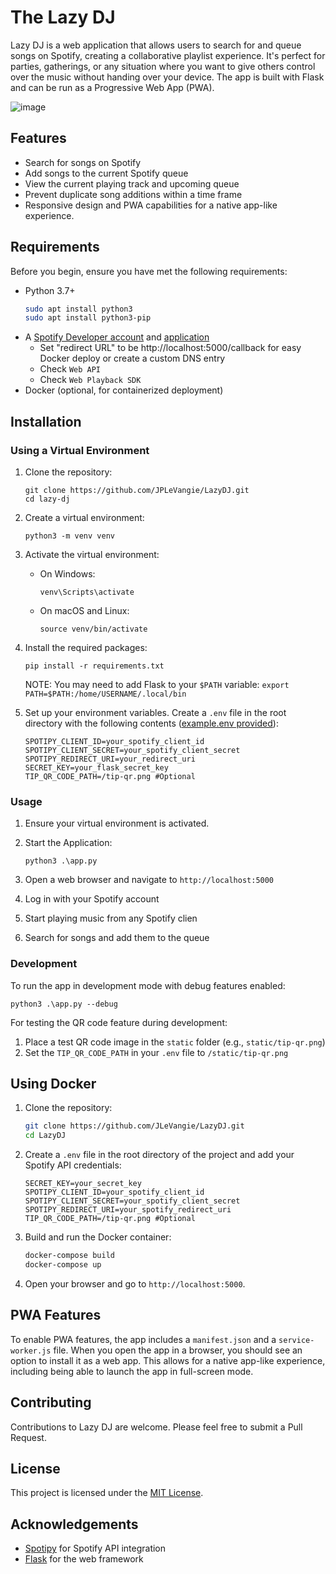 # The Lazy DJ

Lazy DJ is a web application that allows users to search for and queue songs on Spotify, creating a collaborative playlist experience. It's perfect for parties, gatherings, or any situation where you want to give others control over the music without handing over your device.
The app is built with Flask and can be run as a Progressive Web App (PWA).

![image](https://github.com/JPLeVangie/LazyDJ/assets/47614776/db85237b-afcf-4a1d-9966-715e5ad6c45d)




## Features

- Search for songs on Spotify
- Add songs to the current Spotify queue
- View the current playing track and upcoming queue
- Prevent duplicate song additions within a time frame
- Responsive design and PWA capabilities for a native app-like experience.

## Requirements

Before you begin, ensure you have met the following requirements:
- Python 3.7+
    ```Bash
    sudo apt install python3
    sudo apt install python3-pip
    ```
- A [Spotify Developer account](https://developer.spotify.com/) and [application](https://developer.spotify.com/dashboard/create)
    - Set "redirect URL" to be http://localhost:5000/callback for easy Docker deploy or create a custom DNS entry
    - Check `Web API`
    - Check `Web Playback SDK`
- Docker (optional, for containerized deployment)

## Installation

### Using a Virtual Environment

1. Clone the repository:
   ```
   git clone https://github.com/JPLeVangie/LazyDJ.git
   cd lazy-dj
   ```

2. Create a virtual environment:
   ```
   python3 -m venv venv
   ```

3. Activate the virtual environment:
   - On Windows:
     ```
     venv\Scripts\activate
     ```
   - On macOS and Linux:
     ```
     source venv/bin/activate
     ```

4. Install the required packages:
   ```
   pip install -r requirements.txt
   ```
   NOTE: You may need to add Flask to your `$PATH` variable: `export PATH=$PATH:/home/USERNAME/.local/bin`

5. Set up your environment variables. Create a `.env` file in the root directory with the following contents ([example.env provided](./example.env)):
    ```
    SPOTIPY_CLIENT_ID=your_spotify_client_id
    SPOTIPY_CLIENT_SECRET=your_spotify_client_secret
    SPOTIPY_REDIRECT_URI=your_redirect_uri
    SECRET_KEY=your_flask_secret_key
    TIP_QR_CODE_PATH=/tip-qr.png #Optional
    ```

### Usage

1. Ensure your virtual environment is activated.

2. Start the Application:
   ```
   python3 .\app.py
   ```

3. Open a web browser and navigate to `http://localhost:5000`

4. Log in with your Spotify account

5. Start playing music from any Spotify clien

6. Search for songs and add them to the queue

### Development

To run the app in development mode with debug features enabled:

```
python3 .\app.py --debug
```

For testing the QR code feature during development:
1. Place a test QR code image in the `static` folder (e.g., `static/tip-qr.png`)
2. Set the `TIP_QR_CODE_PATH` in your `.env` file to `/static/tip-qr.png`

## Using Docker

1. Clone the repository:

    ```bash
    git clone https://github.com/JLeVangie/LazyDJ.git
    cd LazyDJ
    ```

2. Create a `.env` file in the root directory of the project and add your Spotify API credentials:

    ```dotenv
    SECRET_KEY=your_secret_key
    SPOTIPY_CLIENT_ID=your_spotify_client_id
    SPOTIPY_CLIENT_SECRET=your_spotify_client_secret
    SPOTIPY_REDIRECT_URI=your_spotify_redirect_uri
    TIP_QR_CODE_PATH=/tip-qr.png #Optional
    ```

3. Build and run the Docker container:

    ```bash
    docker-compose build
    docker-compose up
    ```

4. Open your browser and go to `http://localhost:5000`.

## PWA Features

To enable PWA features, the app includes a `manifest.json` and a `service-worker.js` file. When you open the app in a browser, you should see an option to install it as a web app. This allows for a native app-like experience, including being able to launch the app in full-screen mode.

## Contributing

Contributions to Lazy DJ are welcome. Please feel free to submit a Pull Request.

## License

This project is licensed under the [MIT License](LICENSE).

## Acknowledgements

- [Spotipy](https://spotipy.readthedocs.io/) for Spotify API integration
- [Flask](https://flask.palletsprojects.com/) for the web framework
